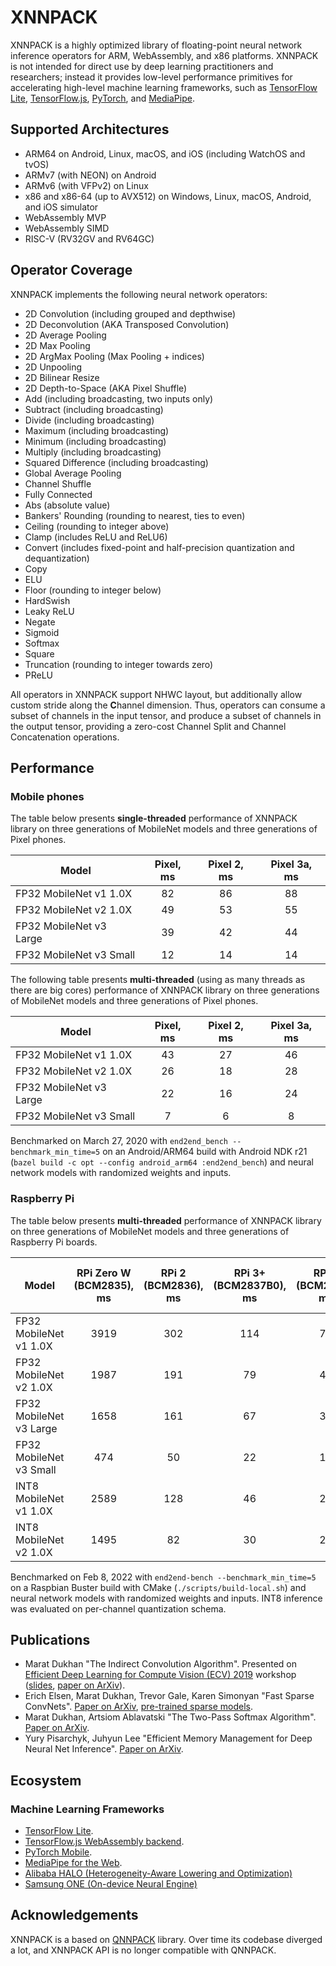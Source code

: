 # XNNPACK

XNNPACK is a highly optimized library of floating-point neural network inference operators for ARM, WebAssembly, and x86 platforms. XNNPACK is not intended for direct use by deep learning practitioners and researchers; instead it provides low-level performance primitives for accelerating high-level machine learning frameworks, such as [TensorFlow Lite](https://www.tensorflow.org/lite), [TensorFlow.js](https://www.tensorflow.org/js), [PyTorch](https://pytorch.org/), and [MediaPipe](https://mediapipe.dev).

## Supported Architectures

- ARM64 on Android, Linux, macOS, and iOS (including WatchOS and tvOS)
- ARMv7 (with NEON) on Android
- ARMv6 (with VFPv2) on Linux
- x86 and x86-64 (up to AVX512) on Windows, Linux, macOS, Android, and iOS simulator
- WebAssembly MVP
- WebAssembly SIMD
- RISC-V (RV32GV and RV64GC)

## Operator Coverage

XNNPACK implements the following neural network operators:

- 2D Convolution (including grouped and depthwise)
- 2D Deconvolution (AKA Transposed Convolution)
- 2D Average Pooling
- 2D Max Pooling
- 2D ArgMax Pooling (Max Pooling + indices)
- 2D Unpooling
- 2D Bilinear Resize
- 2D Depth-to-Space (AKA Pixel Shuffle)
- Add (including broadcasting, two inputs only)
- Subtract (including broadcasting)
- Divide (including broadcasting)
- Maximum (including broadcasting)
- Minimum (including broadcasting)
- Multiply (including broadcasting)
- Squared Difference (including broadcasting)
- Global Average Pooling
- Channel Shuffle
- Fully Connected
- Abs (absolute value)
- Bankers' Rounding (rounding to nearest, ties to even)
- Ceiling (rounding to integer above)
- Clamp (includes ReLU and ReLU6)
- Convert (includes fixed-point and half-precision quantization and
  dequantization)
- Copy
- ELU
- Floor (rounding to integer below)
- HardSwish
- Leaky ReLU
- Negate
- Sigmoid
- Softmax
- Square
- Truncation (rounding to integer towards zero)
- PReLU

All operators in XNNPACK support NHWC layout, but additionally allow custom stride along the **C**hannel dimension. Thus, operators can consume a subset of channels in the input tensor, and produce a subset of channels in the output tensor, providing a zero-cost Channel Split and Channel Concatenation operations.

## Performance

### Mobile phones

The table below presents **single-threaded** performance of XNNPACK library on three generations of MobileNet models and three generations of Pixel phones.

| Model                   | Pixel, ms | Pixel 2, ms | Pixel 3a, ms |
| ----------------------- | :-------: | :---------: | :----------: |
| FP32 MobileNet v1 1.0X  |    82     |      86     |      88      |
| FP32 MobileNet v2 1.0X  |    49     |      53     |      55      |
| FP32 MobileNet v3 Large |    39     |      42     |      44      |
| FP32 MobileNet v3 Small |    12     |      14     |      14      |

The following table presents **multi-threaded** (using as many threads as there are big cores) performance of XNNPACK library on three generations of MobileNet models and three generations of Pixel phones.

| Model                   | Pixel, ms | Pixel 2, ms | Pixel 3a, ms |
| ----------------------- | :-------: | :---------: | :----------: |
| FP32 MobileNet v1 1.0X  |    43     |      27     |      46      |
| FP32 MobileNet v2 1.0X  |    26     |      18     |      28      |
| FP32 MobileNet v3 Large |    22     |      16     |      24      |
| FP32 MobileNet v3 Small |     7     |       6     |       8      |

Benchmarked on March 27, 2020 with `end2end_bench --benchmark_min_time=5` on an Android/ARM64 build with Android NDK r21 (`bazel build -c opt --config android_arm64 :end2end_bench`) and neural network models with randomized weights and inputs.

### Raspberry Pi

The table below presents **multi-threaded** performance of XNNPACK library on three generations of MobileNet models and three generations of Raspberry Pi boards.

| Model                   | RPi Zero W (BCM2835), ms | RPi 2 (BCM2836), ms | RPi 3+ (BCM2837B0), ms | RPi 4 (BCM2711), ms | RPi 4 (BCM2711, ARM64), ms |
| ----------------------- | :----------------------: | :-----------------: | :--------------------: | :-----------------: | :------------------------: |
| FP32 MobileNet v1 1.0X  |          3919            |         302         |          114           |          72         |             77             |
| FP32 MobileNet v2 1.0X  |          1987            |         191         |           79           |          41         |             46             |
| FP32 MobileNet v3 Large |          1658            |         161         |           67           |          38         |             40             |
| FP32 MobileNet v3 Small |           474            |          50         |           22           |          13         |             15             |
| INT8 MobileNet v1 1.0X  |          2589            |         128         |           46           |          29         |             24             |
| INT8 MobileNet v2 1.0X  |          1495            |          82         |           30           |          20         |             17             |

Benchmarked on Feb 8, 2022 with `end2end-bench --benchmark_min_time=5` on a Raspbian Buster build with CMake (`./scripts/build-local.sh`) and neural network models with randomized weights and inputs. INT8 inference was evaluated on per-channel quantization schema.

## Publications

- Marat Dukhan "The Indirect Convolution Algorithm". Presented on [Efficient Deep Learning for Compute Vision (ECV) 2019](https://sites.google.com/corp/view/ecv2019/) workshop ([slides](https://drive.google.com/file/d/1ZayB3By5ZxxQIRtN7UDq_JvPg1IYd3Ac/view), [paper on ArXiv](https://arxiv.org/abs/1907.02129)).
- Erich Elsen, Marat Dukhan, Trevor Gale, Karen Simonyan "Fast Sparse ConvNets".
  [Paper on ArXiv](https://arxiv.org/abs/1911.09723), [pre-trained sparse
  models](https://github.com/google-research/google-research/tree/master/fastconvnets).
- Marat Dukhan, Artsiom Ablavatski "The Two-Pass Softmax Algorithm".
  [Paper on ArXiv](https://arxiv.org/abs/2001.04438).
- Yury Pisarchyk, Juhyun Lee "Efficient Memory Management for Deep Neural Net Inference".
  [Paper on ArXiv](https://arxiv.org/abs/2001.03288).

## Ecosystem

### Machine Learning Frameworks

- [TensorFlow Lite](https://blog.tensorflow.org/2020/07/accelerating-tensorflow-lite-xnnpack-integration.html).
- [TensorFlow.js WebAssembly backend](https://blog.tensorflow.org/2020/03/introducing-webassembly-backend-for-tensorflow-js.html).
- [PyTorch Mobile](https://pytorch.org/mobile).
- [MediaPipe for the Web](https://developers.googleblog.com/2020/01/mediapipe-on-web.html).
- [Alibaba HALO (Heterogeneity-Aware Lowering and Optimization)](https://github.com/alibaba/heterogeneity-aware-lowering-and-optimization)
- [Samsung ONE (On-device Neural Engine)](https://github.com/Samsung/ONE)

## Acknowledgements ## 

XNNPACK is a based on [QNNPACK](https://github.com/pytorch/QNNPACK) library. Over time its codebase diverged a lot, and XNNPACK API is no longer compatible with QNNPACK.

